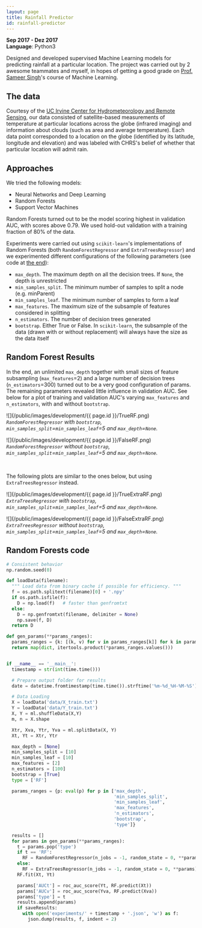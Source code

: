 ```yaml
---
layout: page
title: Rainfall Predictor
id: rainfall-predictor
---
```


**Sep 2017 - Dez 2017**  
**Language**: Python3

Designed and developed supervised Machine Learning models for predicting
rainfall at a particular location. The project was carried out by 2 awesome
teammates and myself, in hopes of getting a good grade on [Prof. Sameer
Singh](http://sameersingh.org)'s course of Machine Learning.

## The data

Courtesy of the [UC Irvine Center for Hydrometeorology and Remote
Sensing](http://chrs.web.uci.edu), our data consisted of satellite-based
measurements of temperature at particular locations across the globe (infrared
imaging) and information about clouds (such as area and average temperature).
Each data point corresponded to a location on the globe (identified by its
latitude, longitude and elevation) and was labeled with CHRS's belief of whether
that particular location will admit rain.

## Approaches

We tried the following models:

- Neural Networks and Deep Learning
- Random Forests
- Support Vector Machines

Random Forests turned out to be the model scoring highest in validation AUC,
with scores above 0.79. We used hold-out validation with a training fraction of
80% of the data.

Experiments were carried out using `scikit-learn`'s implementations of Random
Forests (both `RandomForestRegressor` and `ExtraTreesRegressor`) and we
experimented different configurations of the following parameters (see code at
[the end](#random-forests-code)):

- `max_depth`. The maximum depth on all the decision trees. If `None`, the
depth is unrestricted
- `min_samples_split`. The minimum number of samples to split a node (e.g. minParent)
- `min_samples_leaf`. The minimum number of samples to form a leaf
- `max_features`. The maximum size of the subsample of features considered in splitting
- `n_estimators`. The number of decision trees generated
- `bootstrap`. Either True or False. In `scikit-learn`, the subsample of the data (drawn with or without replacement) will always have the size as the data itself

## Random Forest Results

In the end, an unlimited `max_depth` together with small sizes of feature
subsampling (`max_features`=2) and a large number of decision trees
(`n_estimators`=300) turned out to be a very good configuration of params. The
remaining parameters revealed little influence in validation AUC. See below for
a plot of training and validation AUC's varying `max_features` and
`n_estimators`, with and without `bootstrap`.

![](/public/images/development/{{ page.id }}/TrueRF.png)
*`RandomForestRegressor` with
`bootstrap`, `min_samples_split`=`min_samples_leaf`=5 and `max_depth`=`None`.*

![](/public/images/development/{{ page.id }}/FalseRF.png)
*`RandomForestRegressor` without
`bootstrap`, `min_samples_split`=`min_samples_leaf`=5 and `max_depth`=`None`.*

$~$

The following plots are similar to the ones below, but using
`ExtraTreesRegressor` instead.


![](/public/images/development/{{ page.id }}/TrueExtraRF.png)
*`ExtraTreesRegressor` with
`bootstrap`, `min_samples_split`=`min_samples_leaf`=5 and `max_depth`=`None`.*

![](/public/images/development/{{ page.id }}/FalseExtraRF.png)
*`ExtraTreesRegressor` without
`bootstrap`, `min_samples_split`=`min_samples_leaf`=5 and `max_depth`=`None`.*

## Random Forests code

```python
# Consistent behavior
np.random.seed(0)

def loadData(filename):
  """ Load data from binary cache if possible for efficiency. """
  f = os.path.splitext(filename)[0] + '.npy'
  if os.path.isfile(f):
    D = np.load(f)   # faster than genfromtxt
  else:
    D = np.genfromtxt(filename, delimiter = None)
    np.save(f, D)
  return D

def gen_params(**params_ranges):
  params_ranges = {k: [(k, v) for v in params_ranges[k]] for k in params_ranges}
  return map(dict, itertools.product(*params_ranges.values()))


if __name__ == '__main__':
  timestamp = str(int(time.time()))

  # Prepare output folder for results
  date = datetime.fromtimestamp(time.time()).strftime('%m-%d_%H-%M-%S')

  # Data Loading
  X = loadData('data/X_train.txt')
  Y = loadData('data/Y_train.txt')
  X, Y = ml.shuffleData(X,Y)
  m, n = X.shape

  Xtr, Xva, Ytr, Yva = ml.splitData(X, Y)
  Xt, Yt = Xtr, Ytr

  max_depth = [None]
  min_samples_split = [10]
  min_samples_leaf = [10]
  max_features = [2]
  n_estimators = [100]
  bootstrap = [True]
  type = ['RF']

  params_ranges = {p: eval(p) for p in ['max_depth',
                                        'min_samples_split',
                                        'min_samples_leaf',
                                        'max_features',
                                        'n_estimators',
                                        'bootstrap',
                                        'type']}

  results = []
  for params in gen_params(**params_ranges):
    t = params.pop('type')
    if t == 'RF':
      RF = RandomForestRegressor(n_jobs = -1, random_state = 0, **params)
    else:
      RF = ExtraTreesRegressor(n_jobs = -1, random_state = 0, **params)
    RF.fit(Xt, Yt)

    params['AUCt'] = roc_auc_score(Yt, RF.predict(Xt))
    params['AUCv'] = roc_auc_score(Yva, RF.predict(Xva))
    params['type'] = t
    results.append(params)
    if saveResults:
      with open('experiments/' + timestamp + '.json', 'w') as f:
        json.dump(results, f, indent = 2)
```
